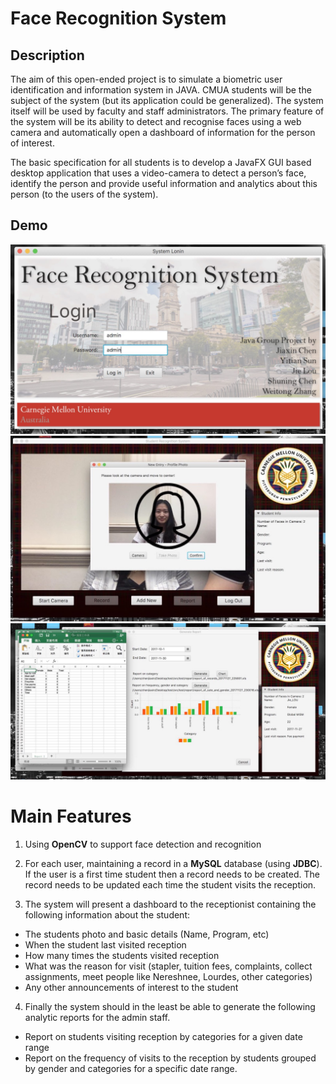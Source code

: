 # Face Recognition System

## Description
The aim of this open-ended project is to simulate a biometric user identification and information system in JAVA. CMUA students will be the subject of the system (but its application could be generalized). The system itself will be used by faculty and staff administrators. The primary feature of the system will be its ability to detect and recognise faces using a web camera and automatically open a dashboard of information for the person of interest.

The basic specification for all students is to develop a JavaFX GUI based desktop application that uses a video-camera to detect a person’s face, identify the person and provide useful information and analytics about this person (to the users of the system).

## Demo
![img1](https://github.com/chen-star/Face_Recognition_System/raw/master/img/1.JPG)
![img2](https://github.com/chen-star/Face_Recognition_System/raw/master/img/2.JPG)
![img3](https://github.com/chen-star/Face_Recognition_System/raw/master/img/3.JPG)

# Main Features
1. Using **OpenCV** to support face detection and recognition

2. For each user, maintaining a record in a **MySQL** database (using **JDBC**). If the user is a first time student then a record needs to be created. The record needs to be updated each time the student visits the reception.

3. The system will present a dashboard to the receptionist containing the following information about the student:
  * The students photo and basic details (Name, Program, etc)
  * When the student last visited reception
  * How many times the students visited reception
  * What was the reason for visit (stapler, tuition fees, complaints, collect assignments, meet people like Nereshnee, Lourdes, other categories)
  * Any other announcements of interest to the student
  
 
4. Finally the system should in the least be able to generate the following analytic reports for the admin staff.
  * Report on students visiting reception by categories for a given date range
  * Report on the frequency of visits to the reception by students grouped by gender and categories for a specific date range.


